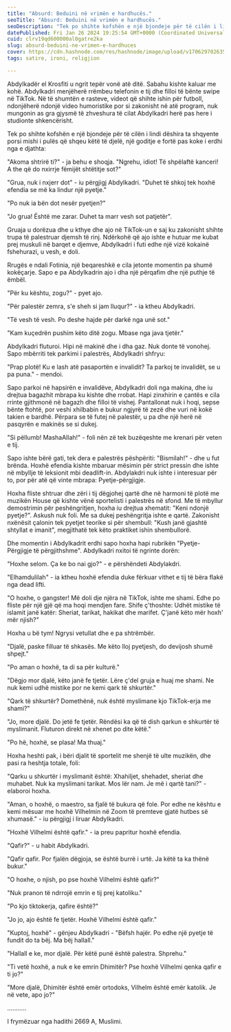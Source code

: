 ```yaml
---
title: "Absurd: Beduini në vrimën e hardhucës."
seoTitle: "Absurd: Beduini në vrimën e hardhucës."
seoDescription: "Tek po shihte kofshën e një bjondeje për të cilën i lindi dëshira ta shqyente porsi mishi i pulës që shqeu këtë të djelë, një goditje e fortë pas koke i erd"
datePublished: Fri Jan 26 2024 19:25:54 GMT+0000 (Coordinated Universal Time)
cuid: clrv19qd600000al0gatre2ka
slug: absurd-beduini-ne-vrimen-e-hardhuces
cover: https://cdn.hashnode.com/res/hashnode/image/upload/v1706297026355/25744f86-eca6-4730-b02b-aecfa4b78833.jpeg
tags: satire, ironi, religjion

---
```


Abdylkadër el Krosfiti u ngrit tepër vonë atë ditë. Sabahu kishte kaluar me kohë. Abdylkadri menjëherë rrëmbeu telefonin e tij dhe filloi të bënte swipe në TikTok. Në të shumtën e rasteve, videot që shihte ishin për futboll, ndonjëherë ndonjë video humoristike por si zakonisht në atë program, nuk mungonin as gra gjysmë të zhveshura të cilat Abdylkadri herë pas here i studionte shkencërisht.

Tek po shihte kofshën e një bjondeje për të cilën i lindi dëshira ta shqyente porsi mishi i pulës që shqeu këtë të djelë, një goditje e fortë pas koke i erdhi nga e djathta:

"Akoma shtrirë ti?" - ja behu e shoqja. "Ngrehu, idiot! Të shpëlaftë kanceri! A the që do nxirrje fëmijët shtëtitje sot?"

"Grua, nuk i nxjerr dot" - iu përgjigj Abdylkadri. "Duhet të shkoj tek hoxhë efendia se më ka lindur një pyetje."

"Po nuk ia bën dot nesër pyetjen?"

"Jo grua! Është me zarar. Duhet ta marr vesh sot patjetër".

Gruaja u dorëzua dhe u kthye dhe ajo në TikTok-un e saj ku zakonisht shihte trupa të palestruar djemsh të rinj. Ndërkohë që ajo ishte e hutuar me kubat prej muskuli në barqet e djemve, Abdylkadri i futi edhe një vizë kokainë fshehurazi, u vesh, e doli.

Rrugës e ndali Fotinia, një beqareshkë e cila jetonte momentin pa shumë kokëçarje. Sapo e pa Abdylkadrin ajo i dha një përqafim dhe një puthje të ëmbël.

"Për ku kështu, zogu?" - pyet ajo.

"Për palestër zemra, s'e sheh si jam lluqur?" - ia ktheu Abdylkadri.

"Të vesh të vesh. Po deshe hajde për darkë nga unë sot."

"Kam kuçedrën pushim këto ditë zogu. Mbase nga java tjetër."

Abdylkadri fluturoi. Hipi në makinë dhe i dha gaz. Nuk donte të vonohej. Sapo mbërriti tek parkimi i palestrës, Abdylkadri shfryu:

"Prap plotë! Ku e lash atë pasaportën e invalidit? Ta parkoj te invalidët, se u pa puna." - mendoi.

Sapo parkoi në hapsirën e invalidëve, Abdylkadri doli nga makina, dhe iu drejtua bagazhit mbrapa ku kishte dhe rrobat. Hapi zinxhirin e çantës e cila rrinte gjithmonë në bagazh dhe filloi të vishej. Pantallonat nuk i hoqi, sepse bënte ftohtë, por veshi xhilbabin e bukur ngjyrë të zezë dhe vuri në kokë takien e bardhë. Përpara se të futej në palestër, u pa dhe një herë në pasqyrën e makinës se si dukej.

"Si pëllumb! MashaAllah!" - foli nën zë tek buzëqeshte me krenari për veten e tij.

Sapo ishte bërë gati, tek dera e palestrës pëshpëriti: "Bismilah!" - dhe u fut brënda. Hoxhë efendia kishte mbaruar mësimin për strict pressin dhe ishte në mbyllje të leksionit mbi deadlift-in. Abdylakdri nuk ishte i interesuar për to, por për atë që vinte mbrapa: Pyetje-përgjigje.

Hoxha fliste shtruar dhe zëri i tij dëgjohej qartë dhe në harmoni të plotë me muzikën House që kishte vënë sportelisti i palestrës në sfond. Me të mbyllur demostrimin për peshëngritjen, hoxha iu drejtua xhematit: "Keni ndonjë pyetje?". Askush nuk foli. Me sa dukej peshëngritja ishte e qartë. Zakonisht nxënësit çalonin tek pyetjet teorike si për shembull: "Kush janë gjashtë shtyllat e imanit", megjithatë tek këto praktiket ishin shembullorë.

Dhe momentin i Abdylkadrit erdhi sapo hoxha hapi rubrikën "Pyetje-Përgjigje të përgjithshme". Abdylkadri nxitoi të ngrinte dorën:

"Hoxhe selom. Ça ke bo nai gjo?" - e përshëndeti Abdylakdri.

"Elhamdulilah" - ia ktheu hoxhë efendia duke fërkuar vithet e tij të bëra flakë nga dead lifti.

"O hoxhe, o gangster! Më doli dje njëra në TikTok, ishte me shami. Edhe po fliste për një gjë që ma hoqi mendjen fare. Shife ç'thoshte: Udhët mistike të islamit janë katër: Sheriat, tarikat, hakikat dhe marifet. Ç'janë këto mër hoxh' mër njish?"

Hoxha u bë tym! Ngrysi vetullat dhe e pa shtrëmbër.

"Djalë, paske filluar të shkasës. Me këto lloj pyetjesh, do devijosh shumë shpejt."

"Po aman o hoxhë, ta di sa për kulturë."

"Dëgjo mor djalë, këto janë fe tjetër. Lëre ç'del gruja e huaj me shami. Ne nuk kemi udhë mistike por ne kemi qark të shkurtër."

"Qark të shkurtër? Domethënë, nuk është myslimane kjo TikTok-erja me shami?"

"Jo, more djalë. Do jetë fe tjetër. Rëndësi ka që të dish qarkun e shkurtër të myslimanit. Fluturon direkt në xhenet po dite këtë."

"Po hë, hoxhë, se plasa! Ma thuaj."

Hoxha heshti pak, i bëri djalit të sportelit me shenjë të ulte muzikën, dhe pasi ra heshtja totale, foli:

"Qarku u shkurtër i myslimanit është: Xhahiljet, shehadet, sheriat dhe muhabet. Nuk ka myslimani tarikat. Mos lër nam. Je më i qartë tani?" - elaboroi hoxha.

"Aman, o hoxhë, o maestro, sa fjalë të bukura që fole. Por edhe ne kështu e kemi mësuar me hoxhë Vilhelmin në Zoom të premteve gjatë hutbes së xhumasë." - iu përgjigj i liruar Abdylkadri.

"Hoxhë Vilhelmi është qafir." - ia preu papritur hoxhë efendia.

"Qafir?" - u habit Abdylkadri.

"Qafir qafir. Por fjalën dëgjoja, se është burrë i urtë. Ja këtë ta ka thënë bukur."

"O hoxhe, o njish, po pse hoxhë Vilhelmi është qafir?"

"Nuk pranon të ndrrojë emrin e tij prej katoliku."

"Po kjo tiktokerja, qafire është?"

"Jo jo, ajo është fe tjetër. Hoxhë Vilhelmi është qafir."

"Kuptoj, hoxhë" - gënjeu Abdylkadri - "Bëfsh hajër. Po edhe një pyetje të fundit do ta bëj. Ma bëj hallall."

"Hallall e ke, mor djalë. Për këtë punë është palestra. Shprehu."

"Ti vetë hoxhë, a nuk e ke emrin Dhimitër? Pse hoxhë Vilhelmi qenka qafir e ti jo?"

"More djalë, Dhimitër është emër ortodoks, Vilhelm është emër katolik. Je në vete, apo jo?"

...........

I frymëzuar nga hadithi 2669 A, Muslimi.